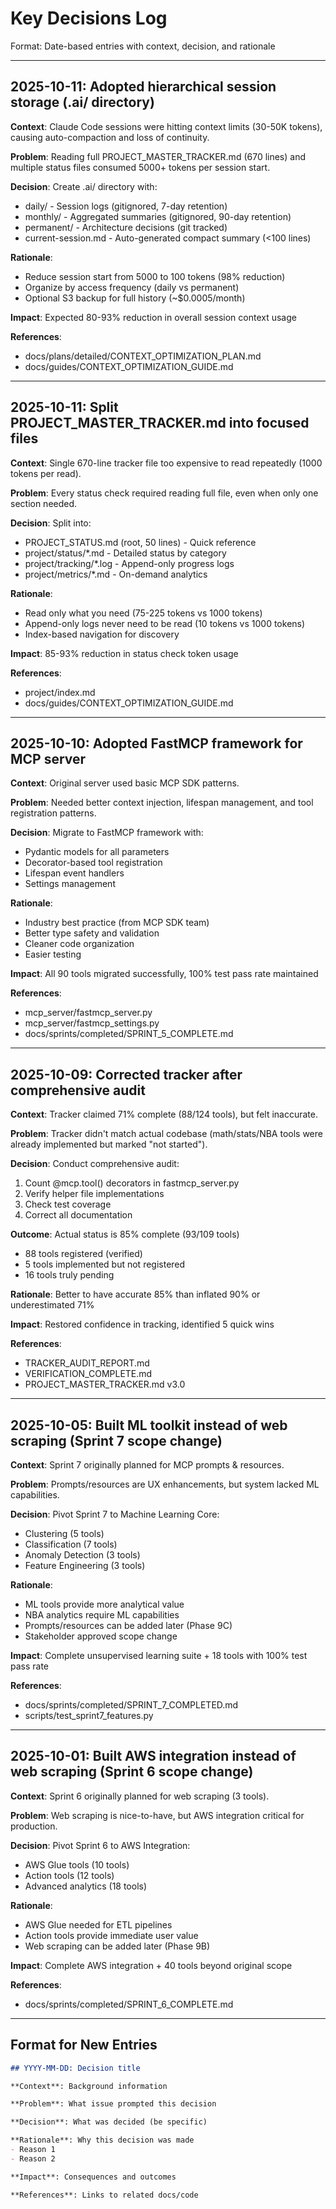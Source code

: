 # Key Decisions Log

Format: Date-based entries with context, decision, and rationale

---

## 2025-10-11: Adopted hierarchical session storage (.ai/ directory)

**Context**: Claude Code sessions were hitting context limits (30-50K tokens), causing auto-compaction and loss of continuity.

**Problem**: Reading full PROJECT_MASTER_TRACKER.md (670 lines) and multiple status files consumed 5000+ tokens per session start.

**Decision**: Create .ai/ directory with:
- daily/ - Session logs (gitignored, 7-day retention)
- monthly/ - Aggregated summaries (gitignored, 90-day retention)
- permanent/ - Architecture decisions (git tracked)
- current-session.md - Auto-generated compact summary (<100 lines)

**Rationale**:
- Reduce session start from 5000 to 100 tokens (98% reduction)
- Organize by access frequency (daily vs permanent)
- Optional S3 backup for full history (~$0.0005/month)

**Impact**: Expected 80-93% reduction in overall session context usage

**References**:
- docs/plans/detailed/CONTEXT_OPTIMIZATION_PLAN.md
- docs/guides/CONTEXT_OPTIMIZATION_GUIDE.md

---

## 2025-10-11: Split PROJECT_MASTER_TRACKER.md into focused files

**Context**: Single 670-line tracker file too expensive to read repeatedly (1000 tokens per read).

**Problem**: Every status check required reading full file, even when only one section needed.

**Decision**: Split into:
- PROJECT_STATUS.md (root, 50 lines) - Quick reference
- project/status/*.md - Detailed status by category
- project/tracking/*.log - Append-only progress logs
- project/metrics/*.md - On-demand analytics

**Rationale**:
- Read only what you need (75-225 tokens vs 1000 tokens)
- Append-only logs never need to be read (10 tokens vs 1000 tokens)
- Index-based navigation for discovery

**Impact**: 85-93% reduction in status check token usage

**References**:
- project/index.md
- docs/guides/CONTEXT_OPTIMIZATION_GUIDE.md

---

## 2025-10-10: Adopted FastMCP framework for MCP server

**Context**: Original server used basic MCP SDK patterns.

**Problem**: Needed better context injection, lifespan management, and tool registration patterns.

**Decision**: Migrate to FastMCP framework with:
- Pydantic models for all parameters
- Decorator-based tool registration
- Lifespan event handlers
- Settings management

**Rationale**:
- Industry best practice (from MCP SDK team)
- Better type safety and validation
- Cleaner code organization
- Easier testing

**Impact**: All 90 tools migrated successfully, 100% test pass rate maintained

**References**:
- mcp_server/fastmcp_server.py
- mcp_server/fastmcp_settings.py
- docs/sprints/completed/SPRINT_5_COMPLETE.md

---

## 2025-10-09: Corrected tracker after comprehensive audit

**Context**: Tracker claimed 71% complete (88/124 tools), but felt inaccurate.

**Problem**: Tracker didn't match actual codebase (math/stats/NBA tools were already implemented but marked "not started").

**Decision**: Conduct comprehensive audit:
1. Count @mcp.tool() decorators in fastmcp_server.py
2. Verify helper file implementations
3. Check test coverage
4. Correct all documentation

**Outcome**: Actual status is 85% complete (93/109 tools)
- 88 tools registered (verified)
- 5 tools implemented but not registered
- 16 tools truly pending

**Rationale**: Better to have accurate 85% than inflated 90% or underestimated 71%

**Impact**: Restored confidence in tracking, identified 5 quick wins

**References**:
- TRACKER_AUDIT_REPORT.md
- VERIFICATION_COMPLETE.md
- PROJECT_MASTER_TRACKER.md v3.0

---

## 2025-10-05: Built ML toolkit instead of web scraping (Sprint 7 scope change)

**Context**: Sprint 7 originally planned for MCP prompts & resources.

**Problem**: Prompts/resources are UX enhancements, but system lacked ML capabilities.

**Decision**: Pivot Sprint 7 to Machine Learning Core:
- Clustering (5 tools)
- Classification (7 tools)
- Anomaly Detection (3 tools)
- Feature Engineering (3 tools)

**Rationale**:
- ML tools provide more analytical value
- NBA analytics require ML capabilities
- Prompts/resources can be added later (Phase 9C)
- Stakeholder approved scope change

**Impact**: Complete unsupervised learning suite + 18 tools with 100% test pass rate

**References**:
- docs/sprints/completed/SPRINT_7_COMPLETED.md
- scripts/test_sprint7_features.py

---

## 2025-10-01: Built AWS integration instead of web scraping (Sprint 6 scope change)

**Context**: Sprint 6 originally planned for web scraping (3 tools).

**Problem**: Web scraping is nice-to-have, but AWS integration critical for production.

**Decision**: Pivot Sprint 6 to AWS Integration:
- AWS Glue tools (10 tools)
- Action tools (12 tools)
- Advanced analytics (18 tools)

**Rationale**:
- AWS Glue needed for ETL pipelines
- Action tools provide immediate user value
- Web scraping can be added later (Phase 9B)

**Impact**: Complete AWS integration + 40 tools beyond original scope

**References**:
- docs/sprints/completed/SPRINT_6_COMPLETE.md

---

## Format for New Entries

```markdown
## YYYY-MM-DD: Decision title

**Context**: Background information

**Problem**: What issue prompted this decision

**Decision**: What was decided (be specific)

**Rationale**: Why this decision was made
- Reason 1
- Reason 2

**Impact**: Consequences and outcomes

**References**: Links to related docs/code
```
